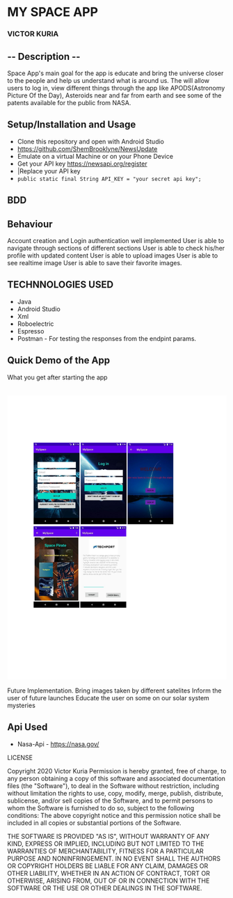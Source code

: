 # MY SPACE APP

### VICTOR KURIA

## -- Description --
Space App's main goal for the app is educate and bring the universe closer to the people and help us understand what is around us.
The will allow users to log in, view different things through the app like APODS(Astronomy Picture Of the Day), Asteroids near and far from earth and see some of
the patents available for the public from NASA.

## Setup/Installation and Usage
- Clone this repository and open with Android Studio
- https://github.com/ShemBrooklyne/NewsUpdate
- Emulate on a virtual Machine or on your Phone Device
- Get your API key https://newsapi.org/register
- |Replace your API key
- `public static final String API_KEY = "your secret api key";`

## BDD
## Behaviour
Account creation and Login authentication well implemented
User is able to navigate through sections of different sections
User is able to check his/her profile with updated content
User is able to upload images
User is able to see realtime image
User is able to save their favorite images.

## TECHNNOLOGIES USED
- Java
- Android Studio
- Xml
- Roboelectric
- Espresso
- Postman - For testing the responses from the endpint params.


## Quick Demo of the App
What you get after starting the app <br> <br><br>
<img src="app/src/main/res/drawable/picture.jpg" height="" width="" alt="The main page" >




Future Implementation.
Bring images taken by different satelites
Inform the user of future launches
Educate the user on some on our solar system mysteries


## Api Used
- Nasa-Api - https://nasa.gov/

LICENSE

Copyright 2020 Victor Kuria
Permission is hereby granted, free of charge, to any person obtaining a copy of this software and associated documentation files (the "Software"),
to deal in the Software without restriction, including without limitation the rights to use, copy, modify, merge, publish, distribute, sublicense,
 and/or sell copies of the Software, and to permit persons to whom the Software is furnished to do so, subject to the following conditions:
The above copyright notice and this permission notice shall be included in all copies or substantial portions of the Software.

THE SOFTWARE IS PROVIDED "AS IS", WITHOUT WARRANTY OF ANY KIND, EXPRESS OR IMPLIED, INCLUDING BUT NOT LIMITED TO THE WARRANTIES OF MERCHANTABILITY,
FITNESS FOR A PARTICULAR PURPOSE AND NONINFRINGEMENT. IN NO EVENT SHALL THE AUTHORS OR COPYRIGHT HOLDERS BE LIABLE FOR ANY CLAIM, DAMAGES OR OTHER LIABILITY,
WHETHER IN AN ACTION OF CONTRACT, TORT OR OTHERWISE, ARISING FROM, OUT OF OR IN CONNECTION WITH THE SOFTWARE OR THE USE OR OTHER DEALINGS IN THE SOFTWARE.